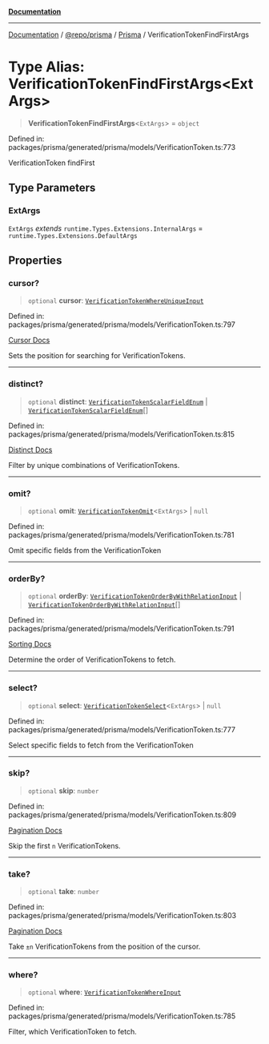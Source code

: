 [**Documentation**](../../../../../README.md)

***

[Documentation](../../../../../README.md) / [@repo/prisma](../../../README.md) / [Prisma](../README.md) / VerificationTokenFindFirstArgs

# Type Alias: VerificationTokenFindFirstArgs\<ExtArgs\>

> **VerificationTokenFindFirstArgs**\<`ExtArgs`\> = `object`

Defined in: packages/prisma/generated/prisma/models/VerificationToken.ts:773

VerificationToken findFirst

## Type Parameters

### ExtArgs

`ExtArgs` *extends* `runtime.Types.Extensions.InternalArgs` = `runtime.Types.Extensions.DefaultArgs`

## Properties

### cursor?

> `optional` **cursor**: [`VerificationTokenWhereUniqueInput`](VerificationTokenWhereUniqueInput.md)

Defined in: packages/prisma/generated/prisma/models/VerificationToken.ts:797

[Cursor Docs](https://www.prisma.io/docs/concepts/components/prisma-client/pagination#cursor-based-pagination)

Sets the position for searching for VerificationTokens.

***

### distinct?

> `optional` **distinct**: [`VerificationTokenScalarFieldEnum`](VerificationTokenScalarFieldEnum.md) \| [`VerificationTokenScalarFieldEnum`](VerificationTokenScalarFieldEnum.md)[]

Defined in: packages/prisma/generated/prisma/models/VerificationToken.ts:815

[Distinct Docs](https://www.prisma.io/docs/concepts/components/prisma-client/distinct)

Filter by unique combinations of VerificationTokens.

***

### omit?

> `optional` **omit**: [`VerificationTokenOmit`](VerificationTokenOmit.md)\<`ExtArgs`\> \| `null`

Defined in: packages/prisma/generated/prisma/models/VerificationToken.ts:781

Omit specific fields from the VerificationToken

***

### orderBy?

> `optional` **orderBy**: [`VerificationTokenOrderByWithRelationInput`](VerificationTokenOrderByWithRelationInput.md) \| [`VerificationTokenOrderByWithRelationInput`](VerificationTokenOrderByWithRelationInput.md)[]

Defined in: packages/prisma/generated/prisma/models/VerificationToken.ts:791

[Sorting Docs](https://www.prisma.io/docs/concepts/components/prisma-client/sorting)

Determine the order of VerificationTokens to fetch.

***

### select?

> `optional` **select**: [`VerificationTokenSelect`](VerificationTokenSelect.md)\<`ExtArgs`\> \| `null`

Defined in: packages/prisma/generated/prisma/models/VerificationToken.ts:777

Select specific fields to fetch from the VerificationToken

***

### skip?

> `optional` **skip**: `number`

Defined in: packages/prisma/generated/prisma/models/VerificationToken.ts:809

[Pagination Docs](https://www.prisma.io/docs/concepts/components/prisma-client/pagination)

Skip the first `n` VerificationTokens.

***

### take?

> `optional` **take**: `number`

Defined in: packages/prisma/generated/prisma/models/VerificationToken.ts:803

[Pagination Docs](https://www.prisma.io/docs/concepts/components/prisma-client/pagination)

Take `±n` VerificationTokens from the position of the cursor.

***

### where?

> `optional` **where**: [`VerificationTokenWhereInput`](VerificationTokenWhereInput.md)

Defined in: packages/prisma/generated/prisma/models/VerificationToken.ts:785

Filter, which VerificationToken to fetch.
